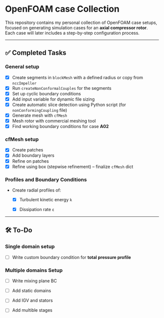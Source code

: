 # OpenFOAM case Collection

This repository contains my personal collection of OpenFOAM case setups, focused on generating simulation cases for an **axial compressor rotor**.  
Each case will later includes a step-by-step configuration process.

---

## ✅ Completed Tasks

### General setup
- [x] Create segments in `blockMesh` with a defined radius or copy from `nccImpeller`
- [x] Run `createNonConformalCouples` for the segments
- [x] Set up cyclic boundary conditions
- [x] Add input variable for dynamic file sizing
- [x] Create automatic slice detection using Python script (for `nonConformingCoupling` file)
- [x] Generate mesh with `cfMesh`
- [x] Mesh rotor with commercial meshing tool
- [x] Find working boundary conditions for case **A02**

### cfMesh setup
- [x] Create patches  
- [x] Add boundary layers  
- [x] Refine on patches  
- [x] Refine using box (stepwise refinement) – finalize `cfMesh` dict

### Profiles and Boundary Conditions
- Create radial profiles of:
  - [x] Turbulent kinetic energy `k`  
  - [x] Dissipation rate `ε`  


---

## 🛠️ To-Do

### Single domain setup
- [ ] Write custom boundary condition for **total pressure profile**

### Multiple domains Setup
- [ ] Write mixing plane BC
- [ ] Add static domains
- [ ] Add IGV and stators
- [ ] Add multible stages 


